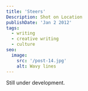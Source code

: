 ```yaml
---
title: 'Steers'
Description: Shot on Location
publishDate: 'Jan 2 2012'
tags:
  - writing
  - creative writing
  - culture
seo:
  image:
    src: '/post-14.jpg'
    alt: Wavy lines
---
```


Still under development. 